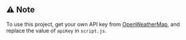 ## ⚠️ Note
To use this project, get your own API key from [OpenWeatherMap](https://openweathermap.org/api), and replace the value of `apiKey` in `script.js`.

